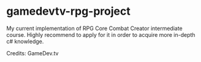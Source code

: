 # gamedevtv-rpg-project

My current implementation of RPG Core Combat Creator intermediate course.
Highly recommend to apply for it in order to acquire more in-depth c# knowledge. 

Credits: GameDev.tv 
